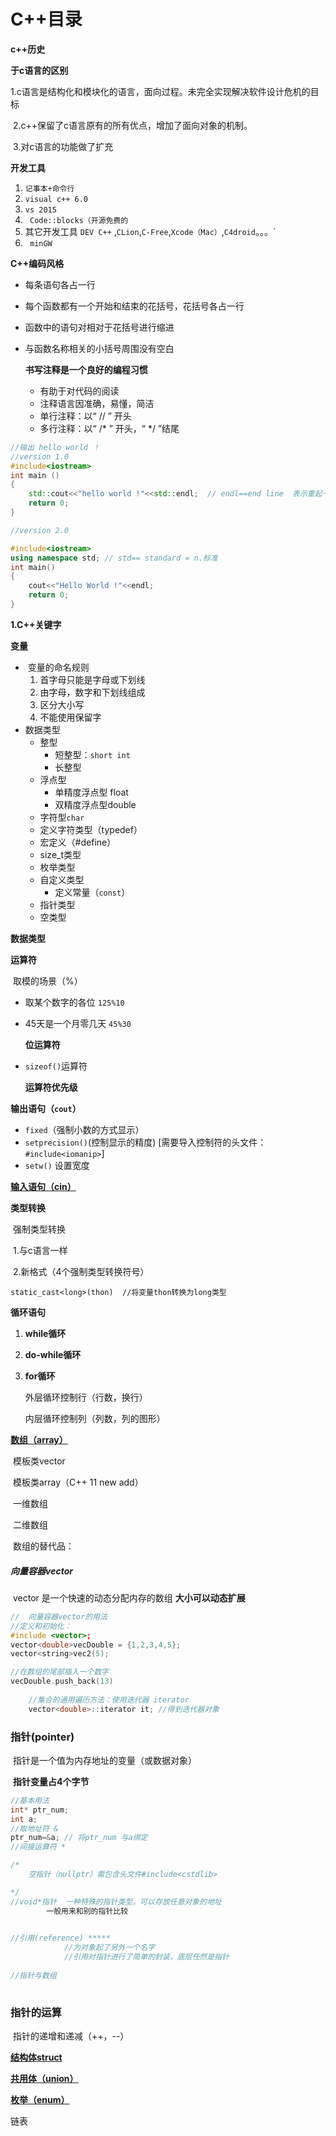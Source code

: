 # C++目录

**c++历史**

**于c语言的区别**

​		1.c语言是结构化和模块化的语言，面向过程。未完全实现解决软件设计危机的目标

​		2.c++保留了c语言原有的所有优点，增加了面向对象的机制。

​		3.对c语言的功能做了扩充

**开发工具**

1. `记事本+命令行`
2. `visual c++ 6.0`
3. `vs 2015`
4. ` Code::blocks（开源免费的`
5. 其它开发工具 `DEV C++` ,`CLion`,`C-Free`,`Xcode（Mac）`,`C4droid`。。。`
6. ` minGW`

**C++编码风格**

- 每条语句各占一行

- 每个函数都有一个开始和结束的花括号，花括号各占一行

- 函数中的语句对相对于花括号进行缩进

- 与函数名称相关的小括号周围没有空白

  **书写注释是一个良好的编程习惯**

  - 有助于对代码的阅读
  - 注释语言因准确，易懂，简洁
  - 单行注释：以“ // ” 开头
  - 多行注释：以“ /* ” 开头，“ */ ”结尾

```c++
//输出 hello world ！
//version 1.0
#include<iostream>
int main ()
{
    std::cout<<"hello world !"<<std::endl;  // endl==end line  表示重起一行（回车!=\n 1.换行 2.+清空缓存区）
    return 0;
}

//version 2.0

#include<iostream>
using namespace std; // std== standard = n.标准
int main()
{
    cout<<"Hello World !"<<endl;
    return 0;
}
```

**1.C++关键字**

**变量**

- ​	变量的命名规则
  1. 首字母只能是字母或下划线
  2. 由字母，数字和下划线组成
  3. 区分大小写
  4. 不能使用保留字
- 数据类型
  - 整型
    - 短整型：`short int`
    - 长整型
  - 浮点型
    - 单精度浮点型 float
    - 双精度浮点型double
  - 字符型`char`
  - 定义字符类型（typedef）
  - 宏定义（#define）
  - size_t类型
  - 枚举类型
  - 自定义类型
    - 定义常量（`const`）
  - 指针类型
  - 空类型

**数据类型**

**运算符**

​			取模的场景（%）

- 取某个数字的各位			`125%10`

- 45天是一个月零几天      `45%30`

  **位运算符**

- `sizeof()`运算符

  **运算符优先级**

**输出语句（`cout`）**

- `fixed`（强制小数的方式显示）
- `setprecision()`(控制显示的精度)  [需要导入控制符的头文件：`#include<iomanip>`]
- `setw()` 设置宽度

[**输入语句（cin）**](./content/input.md)

**类型转换**

​	强制类型转换

​	1.与c语言一样

​	2.新格式（4个强制类型转换符号）  

`static_cast<long>(thon)  //将变量thon转换为long类型`





**循环语句**

1. **while循环**	

2. **do-while循环**

3. **for循环**

   外层循环控制行（行数，换行）

   内层循环控制列（列数，列的图形）

[**数组（array）**](./content/array.md)

​	模板类vector

​	模板类array（C++ 11 new add）

​	一维数组

​	二维数组

​	数组的替代品：

##### 			向量容器vector

​						vector 是一个快速的动态分配内存的数组    **大小可以动态扩展**

```C++
//	向量容器vector的用法
//定义和初始化：
#include <vector>;
vector<double>vecDouble = {1,2,3,4,5};
vector<string>vec2(5);

//在数组的尾部插入一个数字
vecDouble.push_back(13)
    
    //集合的通用遍历方法：使用迭代器 iterator
    vector<double>::iterator it; //得到迭代器对象

```



### 指针(pointer)	

​			指针是一个值为内存地址的变量（或数据对象）

​			**指针变量占4个字节**

```C++
//基本用法
int* ptr_num;
int a;
//取地址符 &
ptr_num=&a; // 将ptr_num 与a绑定
//间接运算符 *

/*
	空指针（nullptr）需包含头文件#include<cstdlib>

*/
//void*指针  一种特殊的指针类型。可以存放任意对象的地址
		一般用来和别的指针比较   

            
//引用(reference) *****
            //为对象起了另外一个名字
            //引用对指针进行了简单的封装，底层任然是指针
            
//指针与数组
            
```

### 指针的运算

​		指针的递增和递减（++，--）

[**结构体struct**](./content/struct.md)

[**共用体（union）**](./content/union.md)

[**枚举（enum）**](./content/enumeration.md)

链表